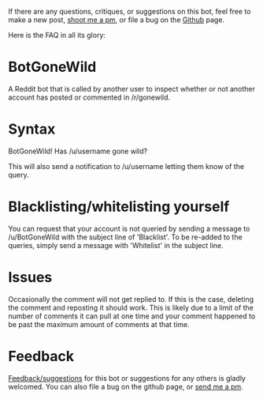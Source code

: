 If there are any questions, critiques, or suggestions on this bot, feel free to make a new post, [shoot me a pm](https://www.reddit.com/message/compose/?to=camerongagnon), or file a bug on the [Github](https://github.com/cameron-gagnon/botgonewild/) page.

Here is the FAQ in all its glory:

# BotGoneWild
A Reddit bot that is called by another user to inspect whether or not another account has posted or commented in /r/gonewild.
# Syntax
BotGoneWild! Has /u/username gone wild?

This will also send a notification to /u/username letting them know of the query.

# Blacklisting/whitelisting yourself
You can request that your account is not queried by sending a message to /u/BotGoneWild with the subject line of 'Blacklist'. To be re-added to the queries, simply send a message with 'Whitelist' in the subject line.

# Issues
Occasionally the comment will not get replied to. If this is the case, deleting the comment and reposting it should work. This is likely due to a limit of the number of comments it can pull at one time and your comment happened to be past the maximum amount of comments at that time.

# Feedback
[Feedback/suggestions](https://reddit.com/r/botgonewild) for this bot or suggestions for any others is gladly welcomed. You can also file a bug on the github page, or [send me a pm](https://www.reddit.com/message/compose/?to=camerongagnon).
